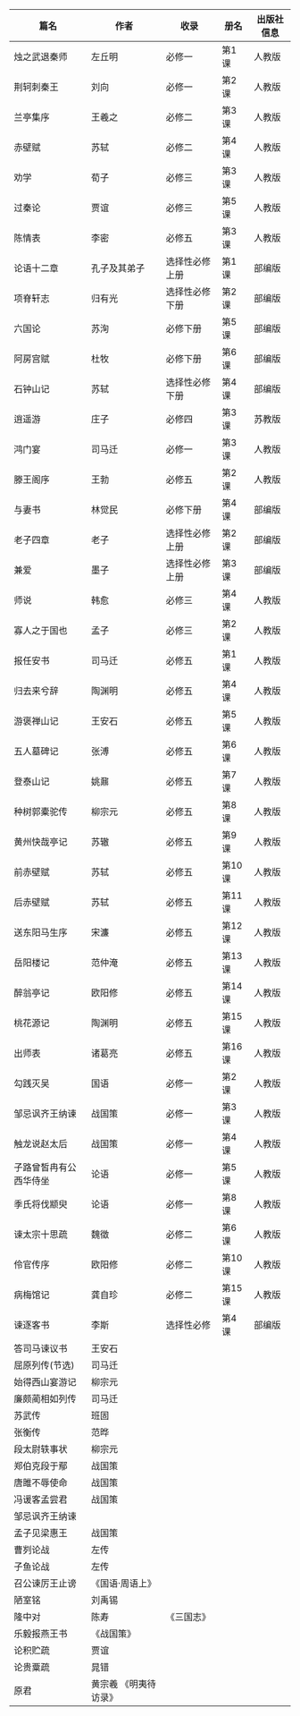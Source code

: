 篇名 | 作者 | 收录 | 册名 |出版社信息
-----|------|------|------|-----------
烛之武退秦师 | 左丘明 | 必修一 | 第1课 | 人教版
荆轲刺秦王 | 刘向 | 必修一 | 第2课 | 人教版
兰亭集序 | 王羲之 | 必修二 | 第3课 | 人教版
赤壁赋 | 苏轼 | 必修二 | 第4课 | 人教版
劝学 | 荀子 | 必修三 | 第3课 | 人教版
过秦论 | 贾谊 | 必修三 | 第5课 | 人教版
陈情表 | 李密 | 必修五 | 第3课 | 人教版
论语十二章 | 孔子及其弟子 | 选择性必修上册 | 第1课 | 部编版
项脊轩志 | 归有光 | 选择性必修下册 | 第2课 | 部编版
六国论 | 苏洵 | 必修下册 | 第5课 | 部编版
阿房宫赋 | 杜牧 | 必修下册 | 第6课 | 部编版
石钟山记 | 苏轼 | 选择性必修下册 | 第4课 | 部编版
逍遥游 | 庄子 | 必修四 | 第3课 | 苏教版
鸿门宴 | 司马迁 | 必修一 | 第3课 | 人教版
滕王阁序 | 王勃 | 必修五 | 第2课 | 人教版
与妻书 | 林觉民 | 必修下册 | 第4课 | 部编版
老子四章 | 老子 | 选择性必修上册 | 第2课 | 部编版
兼爱 | 墨子 | 选择性必修上册 | 第3课 | 部编版
师说 | 韩愈 | 必修三 | 第4课 | 人教版
寡人之于国也 | 孟子 | 必修三 | 第2课 | 人教版
报任安书 | 司马迁 | 必修五 | 第1课 | 人教版
归去来兮辞 | 陶渊明 | 必修五 | 第4课 | 人教版
游褒禅山记 | 王安石 | 必修五 | 第5课 | 人教版
五人墓碑记 | 张溥 | 必修五 | 第6课 | 人教版
登泰山记 | 姚鼐 | 必修五 | 第7课 | 人教版
种树郭橐驼传 | 柳宗元 | 必修五 | 第8课 | 人教版
黄州快哉亭记 | 苏辙 | 必修五 | 第9课 | 人教版
前赤壁赋 | 苏轼 | 必修五 | 第10课 | 人教版
后赤壁赋 | 苏轼 | 必修五 | 第11课 | 人教版
送东阳马生序 | 宋濂 | 必修五 | 第12课 | 人教版
岳阳楼记 | 范仲淹 | 必修五 | 第13课 | 人教版
醉翁亭记 | 欧阳修 | 必修五 | 第14课 | 人教版
桃花源记 | 陶渊明 | 必修五 | 第15课 | 人教版
出师表 | 诸葛亮 | 必修五 | 第16课 | 人教版
勾践灭吴 | 国语 | 必修一 | 第2课 | 人教版
邹忌讽齐王纳谏 | 战国策 | 必修一 | 第3课 | 人教版
触龙说赵太后 | 战国策 | 必修一 | 第4课 | 人教版
子路曾皙冉有公西华侍坐 | 论语 | 必修一 | 第5课 | 人教版
季氏将伐颛臾 | 论语 | 必修一 | 第8课 | 人教版
谏太宗十思疏 | 魏徵 | 必修二 | 第6课 | 人教版
伶官传序 | 欧阳修 | 必修二 | 第10课 | 人教版
病梅馆记 | 龚自珍 | 必修二 | 第15课 | 人教版
谏逐客书 | 李斯 | 选择性必修 | 第4课 | 部编版
答司马谏议书 | 王安石 |  |  |
屈原列传(节选) | 司马迁 |  |  |
始得西山宴游记 | 柳宗元 |  |  |
廉颇蔺相如列传 | 司马迁 |  |  |
苏武传 | 班固 |  |  |
张衡传 | 范晔 |  |  |
段太尉轶事状 | 柳宗元 |  |  |
郑伯克段于鄢 | 战国策 |  |  |
唐雎不辱使命 | 战国策 |  |  |
冯谖客孟尝君 | 战国策 |  |  |
邹忌讽齐王纳谏 |  |  |  |
孟子见梁惠王 | 战国策 |  |  |
曹刿论战 | 左传 |  |  |
子鱼论战 | 左传 |  |  |
召公谏厉王止谤 | 《国语·周语上》 |  |  |
陋室铭 | 刘禹锡 |  |  |
隆中对 | 陈寿 | 《三国志》 |  |  |
乐毅报燕王书 | 《战国策》 |  |  |
论积贮疏 | 贾谊 |  |  |
论贵粟疏 | 晁错 |  |  |
原君 | 黄宗羲 《明夷待访录》 |  |  |




